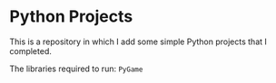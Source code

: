 # Python Projects

This is a repository in which I add some simple Python projects that I completed.  

The libraries required to run: `PyGame`
